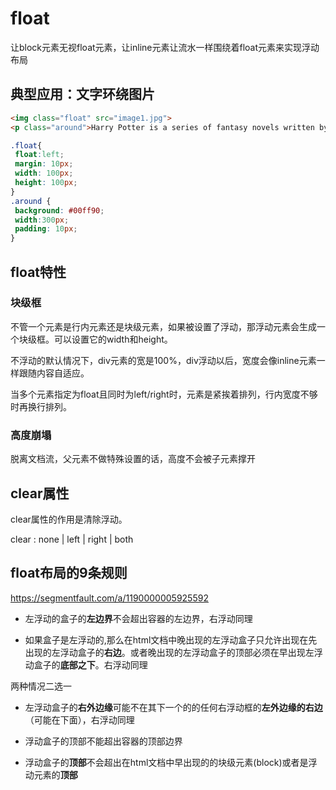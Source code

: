 # float

让block元素无视float元素，让inline元素让流水一样围绕着float元素来实现浮动布局

## 典型应用：文字环绕图片

```html
<img class="float" src="image1.jpg">
<p class="around">Harry Potter is a series of fantasy novels written by British author J. K. Rowling. The novels chronicle the life of a young wizard, Harry Potter, and his friends Hermione Granger and Ron Weasley, all of whom are students at Hogwarts School of Witchcraft and Wizardry. </p>
```

```css
.float{
 float:left;
 margin: 10px;
 width: 100px;
 height: 100px;
}
.around {
 background: #00ff90;
 width:300px;
 padding: 10px;
}
```

## float特性

### 块级框

不管一个元素是行内元素还是块级元素，如果被设置了浮动，那浮动元素会生成一个块级框。可以设置它的width和height。

不浮动的默认情况下，div元素的宽是100%，div浮动以后，宽度会像inline元素一样跟随内容自适应。

当多个元素指定为float且同时为left/right时，元素是紧挨着排列，行内宽度不够时再换行排列。

### 高度崩塌

脱离文档流，父元素不做特殊设置的话，高度不会被子元素撑开

## clear属性

clear属性的作用是清除浮动。

clear : none | left | right | both

## float布局的9条规则

<https://segmentfault.com/a/1190000005925592>

- 左浮动的盒子的**左边界**不会超出容器的左边界，右浮动同理

- 如果盒子是左浮动的,那么在html文档中晚出现的左浮动盒子只允许出现在先出现的左浮动盒子的**右边**。或者晚出现的左浮动盒子的顶部必须在早出现左浮动盒子的**底部之下**。右浮动同理

两种情况二选一

- 左浮动盒子的**右外边缘**可能不在其下一个的的任何右浮动框的**左外边缘的右边**（可能在下面），右浮动同理

- 浮动盒子的顶部不能超出容器的顶部边界

- 浮动盒子的**顶部**不会超出在html文档中早出现的的块级元素(block)或者是浮动元素的**顶部**
